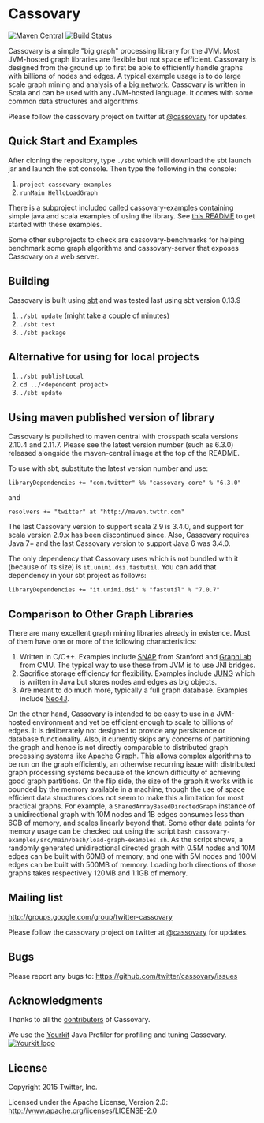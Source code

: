 # Cassovary

[![Maven Central](https://img.shields.io/maven-central/v/com.twitter/cassovary-core_2.11.svg)](https://maven-badges.herokuapp.com/maven-central/com.twitter/cassovary-core_2.11)
[![Build Status](https://img.shields.io/travis/twitter/cassovary.svg)](https://travis-ci.org/twitter/cassovary)

Cassovary is a simple "big graph" processing library for the JVM.
Most JVM-hosted graph libraries are flexible but not
space efficient. Cassovary is designed from the ground up to first be
able to efficiently handle graphs with billions of nodes
and edges. A typical example usage is to do large scale
graph mining and analysis of a <a href="https://twitter.com">big network</a>.
Cassovary is written in Scala and can be used with any JVM-hosted language.
It comes with some common data structures and algorithms.

Please follow the cassovary project on twitter at [@cassovary](https://twitter.com/cassovary)
for updates.

## Quick Start and Examples

After cloning the repository, type ```./sbt``` which will download the sbt launch jar and launch
the sbt console. Then type the following in the console:

1. ```project cassovary-examples```
2. ```runMain HelloLoadGraph```

There is a subproject included  called cassovary-examples containing simple java and scala
examples of using the library. See
[this README](https://github.com/twitter/cassovary/blob/master/cassovary-examples/ExamplesREADME.md)
to get started with these examples.

Some other subprojects to check are cassovary-benchmarks for helping benchmark
some graph algorithms and cassovary-server that exposes Cassovary on a web server.

## Building

Cassovary is built using [sbt](https://github.com/sbt/sbt) and was tested last using sbt version 0.13.9

1. ```./sbt update``` (might take a couple of minutes)
2. ```./sbt test```
3. ```./sbt package```

## Alternative for using for local projects
1. ```./sbt publishLocal```
2. ```cd ../<dependent project>```
3. ```./sbt update```

## Using maven published version of library

Cassovary is published to maven central with crosspath scala versions 2.10.4 and 2.11.7.
Please see the latest version number (such as 6.3.0) released alongside
the maven-central image at the top of the README.

To use with sbt, substitute the latest version number and use:

```libraryDependencies += "com.twitter" %% "cassovary-core" % "6.3.0"```

and

```resolvers += "twitter" at "http://maven.twttr.com"```

The last Cassovary version to support scala 2.9 is 3.4.0, and
support for scala version 2.9.x has been discontinued since.
Also, Cassovary requires Java 7+ and the last Cassovary version to support Java 6 was 3.4.0.

The only dependency that Cassovary uses which is not bundled with it (because of its size)
is ```it.unimi.dsi.fastutil```. You can add that dependency in your sbt project as follows:

```libraryDependencies += "it.unimi.dsi" % "fastutil" % "7.0.7"```

## Comparison to Other Graph Libraries
There are many excellent graph mining libraries already in existence. Most of
them have one or more of the following characteristics:

1. Written in C/C++. Examples include [SNAP](http://snap.stanford.edu/) from Stanford and
[GraphLab](http://graphlab.org/) from CMU. The typical way to use these from JVM is to use
JNI bridges.
2. Sacrifice storage efficiency for flexibility. Examples include
[JUNG](http://jung.sourceforge.net/) which is written in Java but
stores nodes and edges as big objects.
3. Are meant to do much more, typically a full graph database. Examples include
[Neo4J](http://neo4j.org).

On the other hand, Cassovary is intended to be easy to use in a JVM-hosted
environment and yet be efficient enough to scale to billions of edges.
It is deliberately not designed to provide any persistence or database functionality.
Also, it currently skips any concerns of partitioning the graph and hence is
not directly comparable to distributed graph processing systems like
[Apache Giraph](http://incubator.apache.org/giraph/). This allows complex algorithms
to be run on the graph efficiently, an otherwise recurring issue with distributed
graph processing systems because of the known difficulty of achieving good
graph partitions. On the flip side, the size of the
graph it works with is bounded by the memory available in a machine, though
the use of space efficient data structures does not seem to make this a
limitation for most practical graphs. For example, a ```SharedArrayBasedDirectedGraph```
instance of a unidirectional graph with 10M nodes and 1B edges consumes
less than 6GB of memory, and scales linearly beyond that. Some other data points for memory
usage can be checked out using the script ```bash cassovary-examples/src/main/bash/load-graph-examples.sh```.
As the script shows, a randomly generated unidirectional directed graph with 0.5M nodes and 10M edges can be built
with 60MB of memory, and one with 5M nodes and 100M edges can be built with 500MB of memory. Loading both
directions of those graphs takes respectively 120MB and 1.1GB of memory.


## Mailing list
http://groups.google.com/group/twitter-cassovary

Please follow the cassovary project on twitter at [@cassovary](https://twitter.com/cassovary)
for updates.

## Bugs
Please report any bugs to: <https://github.com/twitter/cassovary/issues>

## Acknowledgments
Thanks to all the [contributors](https://github.com/twitter/cassovary/graphs/contributors) of Cassovary.

We use the [Yourkit](http://yourkit.com) Java Profiler for profiling and tuning Cassovary. [![Yourkit logo](http://projects.collide.info/attachments/download/1289/yklogo.png)](http://yourkit.com)

## License
Copyright 2015 Twitter, Inc.

Licensed under the Apache License, Version 2.0: http://www.apache.org/licenses/LICENSE-2.0

